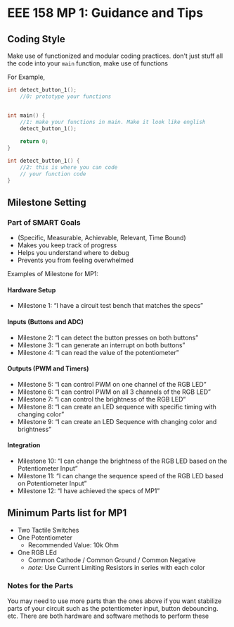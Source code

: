 # EEE 158 MP 1: Guidance and Tips

## Coding Style

Make use of functionized and modular coding practices. don't just stuff all the code into your `main` function, make use of functions

For Example,

```c
int detect_button_1();
    //0: prototype your functions


int main() {
    //1: make your functions in main. Make it look like english
    detect_button_1();
    
    return 0;
}

int detect_button_1() {
    //2: this is where you can code
    // your function code
}
```

## Milestone Setting

### Part of SMART Goals

- (Specific, Measurable, Achievable, Relevant, Time Bound)
- Makes you keep track of progress
- Helps you understand where to debug
- Prevents you from feeling overwhelmed

Examples of Milestone for MP1:

#### Hardware Setup

- Milestone 1: “I have a circuit test bench that matches the specs”

#### Inputs (Buttons and ADC)

- Milestone 2: “I can detect the button presses on both buttons”
- Milestone 3:  “I can generate an interrupt on both buttons”
- Milestone 4: “I can read the value of the potentiometer”

#### Outputs (PWM and Timers)

- Milestone 5: “I can control PWM on one channel of the RGB LED”
- Milestone 6: “I can control PWM on all 3 channels of the RGB LED”
- Milestone 7: “I can control the brightness of the RGB LED”
- Milestone 8: “I can create an LED sequence with specific timing with changing color”
- Milestone 9: “I can create an LED Sequence with changing color and brightness”

#### Integration

- Milestone 10: “I can change the brightness of the RGB LED based on the Potentiometer Input”
- Milestone 11: “I can change the sequence speed of the RGB LED based on Potentiometer Input”
- Milestone 12: “I have achieved the specs of MP1”

## Minimum Parts list for MP1

- Two Tactile Switches
- One Potentiometer
  - Recommended Value: 10k Ohm
- One RGB LEd
  - Common Cathode / Common Ground / Common Negative
  - *note*: Use Current Limiting Resistors in series with each color 

### Notes for the Parts

You may need to use more parts than the ones above if you want stabilize parts of your circuit
such as the potentiometer input, button debouncing. etc. There are both hardware and software methods to perform these